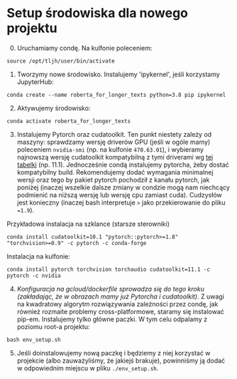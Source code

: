 # Setup środowiska dla nowego projektu

0. Uruchamiamy condę. Na kulfonie poleceniem:
```
source /opt/tljh/user/bin/activate
```

1. Tworzymy nowe środowisko. Instalujemy 'ipykernel', jeśli korzystamy JupyterHub:
```
conda create --name roberta_for_longer_texts python=3.8 pip ipykernel
```

2. Aktywujemy środowisko:
```
conda activate roberta_for_longer_texts
```

3. Instalujemy Pytorch oraz cudatoolkit. Ten punkt niestety zależy od maszyny: sprawdzamy wersję driverów GPU (jeśli w ogóle mamy) poleceniem `nvidia-smi` (np. na kulfonie `470.63.01`), i wybieramy najnowszą wersję cudatoolkit kompatybilną z tymi driverami wg [tej tabelki](https://docs.nvidia.com/cuda/cuda-toolkit-release-notes/index.html) (np. 11.1).
Jednocześnie condą instalujemy pytorcha, żeby dostać kompatybilny build. Rekomendujemy dodać wymagania minimalnej wersji oraz tego by pakiet pytorch pochodził z kanału pytorch, jak poniżej (inaczej wszelkie dalsze zmiany w condzie mogą nam niechcący podmienić na niższą wersję lub wersję cpu zamiast cuda).
Cudzysłów jest konieczny (inaczej bash interpretuje `>` jako przekierowanie do pliku `=1.9`).

Przykładowa instalacja na szklance (starsze sterowniki)

```
conda install cudatoolkit=10.1 "pytorch::pytorch>=1.8" "torchvision>=0.9" -c pytorch -c conda-forge
```

Instalacja na kulfonie:

```
conda install pytorch torchvision torchaudio cudatoolkit=11.1 -c pytorch -c nvidia
```

4. *Konfiguracja na gcloud/dockerfile sprowadza się do tego kroku (zakładając, że w obrazach mamy już Pytorcha i cudatoolkit)*. Z uwagi na kwadratowy algorytm rozwiązywania zależności przez condę, jak również rozmaite problemy cross-platformowe, staramy się instalować pip-em. Instalujemy tylko główne paczki. W tym celu odpalamy z poziomu root-a projektu:

```
bash env_setup.sh
```

5. Jeśli doinstalowujemy nową paczkę i będziemy z niej korzystać w projekcie (albo zauważyliśmy, że jakiejś brakuje), powinniśmy ją dodać w odpowiednim miejscu w pliku `./env_setup.sh`.